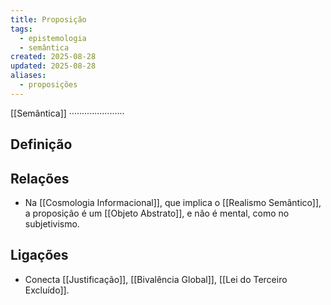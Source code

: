 ```yaml
---
title: Proposição
tags:
  - epistemologia
  - semântica
created: 2025-08-28
updated: 2025-08-28
aliases:
  - proposições
---
```

[[Semântica]]
······················
## Definição

## Relações
- Na [[Cosmologia Informacional]], que implica o [[Realismo Semântico]], a proposição é um [[Objeto Abstrato]], e não é mental, como no subjetivismo.

## Ligações
- Conecta [[Justificação]], [[Bivalência Global]], [[Lei do Terceiro Excluído]].

